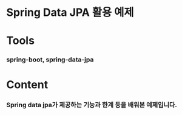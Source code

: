 # Spring Data JPA 활용 예제

# Tools
### spring-boot, spring-data-jpa

# Content

### Spring data jpa가 제공하는 기능과 한계 등을 배워본 예제입니다.

